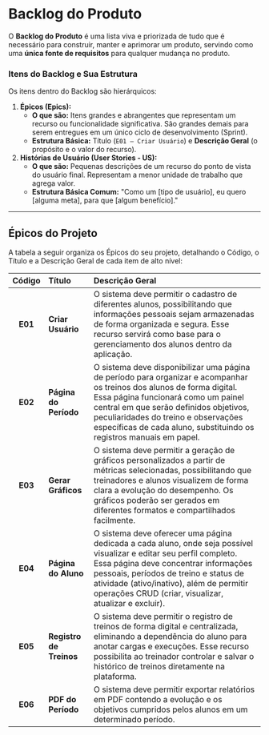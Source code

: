 # Backlog do Produto

O **Backlog do Produto** é uma lista viva e priorizada de tudo que é necessário para construir, manter e aprimorar um produto, servindo como uma **única fonte de requisitos** para qualquer mudança no produto.

### Itens do Backlog e Sua Estrutura

Os itens dentro do Backlog são hierárquicos:

1.  **Épicos (Epics):**
    * **O que são:** Itens grandes e abrangentes que representam um recurso ou funcionalidade significativa. São grandes demais para serem entregues em um único ciclo de desenvolvimento (Sprint).
    * **Estrutura Básica:** Título (`E01 – Criar Usuário`) e **Descrição Geral** (o propósito e o valor do recurso).
2.  **Histórias de Usuário (User Stories - US):**
    * **O que são:** Pequenas descrições de um recurso do ponto de vista do usuário final. Representam a menor unidade de trabalho que agrega valor.
    * **Estrutura Básica Comum:** "Como um [tipo de usuário], eu quero [alguma meta], para que [algum benefício]."
---

## Épicos do Projeto

A tabela a seguir organiza os Épicos do seu projeto, detalhando o Código, o Título e a Descrição Geral de cada item de alto nível:

| Código | Título | Descrição Geral |
| :---: | :--- | :--- |
| **E01** | **Criar Usuário** | O sistema deve permitir o cadastro de diferentes alunos, possibilitando que informações pessoais sejam armazenadas de forma organizada e segura. Esse recurso servirá como base para o gerenciamento dos alunos dentro da aplicação. |
| **E02** | **Página do Período** | O sistema deve disponibilizar uma página de período para organizar e acompanhar os treinos dos alunos de forma digital. Essa página funcionará como um painel central em que serão definidos objetivos, peculiaridades do treino e observações específicas de cada aluno, substituindo os registros manuais em papel. |
| **E03** | **Gerar Gráficos** | O sistema deve permitir a geração de gráficos personalizados a partir de métricas selecionadas, possibilitando que treinadores e alunos visualizem de forma clara a evolução do desempenho. Os gráficos poderão ser gerados em diferentes formatos e compartilhados facilmente. |
| **E04** | **Página do Aluno** | O sistema deve oferecer uma página dedicada a cada aluno, onde seja possível visualizar e editar seu perfil completo. Essa página deve concentrar informações pessoais, períodos de treino e status de atividade (ativo/inativo), além de permitir operações CRUD (criar, visualizar, atualizar e excluir). |
| **E05** | **Registro de Treinos** | O sistema deve permitir o registro de treinos de forma digital e centralizada, eliminando a dependência do aluno para anotar cargas e execuções. Esse recurso possibilita ao treinador controlar e salvar o histórico de treinos diretamente na plataforma. |
| **E06** | **PDF do Período** | O sistema deve permitir exportar relatórios em PDF contendo a evolução e os objetivos cumpridos pelos alunos em um determinado período. |
